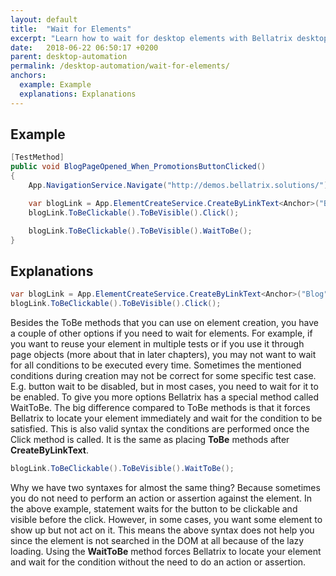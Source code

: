 ```yaml
---
layout: default
title:  "Wait for Elements"
excerpt: "Learn how to wait for desktop elements with Bellatrix desktop module."
date:   2018-06-22 06:50:17 +0200
parent: desktop-automation
permalink: /desktop-automation/wait-for-elements/
anchors:
  example: Example
  explanations: Explanations
---
```

Example
-------
```csharp
[TestMethod]
public void BlogPageOpened_When_PromotionsButtonClicked()
{
    App.NavigationService.Navigate("http://demos.bellatrix.solutions/");

    var blogLink = App.ElementCreateService.CreateByLinkText<Anchor>("Blog");
    blogLink.ToBeClickable().ToBeVisible().Click();

    blogLink.ToBeClickable().ToBeVisible().WaitToBe();
}
```

Explanations
------------
```csharp
var blogLink = App.ElementCreateService.CreateByLinkText<Anchor>("Blog");
blogLink.ToBeClickable().ToBeVisible().Click();
```
Besides the ToBe methods that you can use on element creation, you have a couple of other options if you need to wait for elements. For example, if you want to reuse your element in multiple tests or if you use it through page objects (more about that in later chapters), you may not want to wait for all conditions to be executed every time. Sometimes the mentioned conditions during creation may not be correct for some specific test case. E.g. button wait to be disabled, but in most cases, you need to wait for it to be enabled. To give you more options Bellatrix has a special method called WaitToBe. The big difference compared to ToBe methods is that it forces Bellatrix to locate your element immediately and wait for the condition to be satisfied.
This is also valid syntax the conditions are performed once the Click method is called. It is the same as placing **ToBe** methods after **CreateByLinkText**.
```csharp
blogLink.ToBeClickable().ToBeVisible().WaitToBe();
```
Why we have two syntaxes for almost the same thing? Because sometimes you do not need to perform an action or assertion against the element. In the above example, statement waits for the button to be clickable and visible before the click. However, in some cases, you want some element to show up but not act on it. This means the above syntax does not help you since the element is not searched in the DOM at all because of the lazy loading.
Using the **WaitToBe** method forces Bellatrix to locate your element and wait for the condition without the need to do an action or assertion.